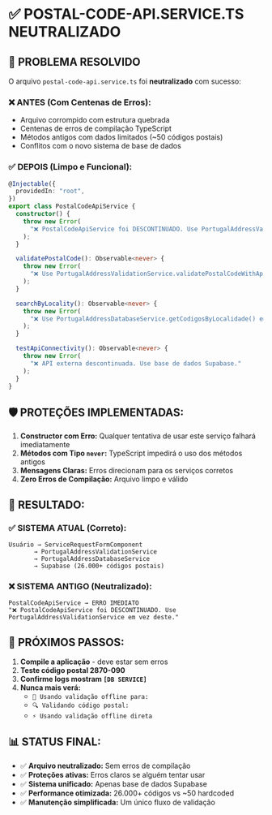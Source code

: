 # ✅ POSTAL-CODE-API.SERVICE.TS NEUTRALIZADO

## 🎯 PROBLEMA RESOLVIDO

O arquivo `postal-code-api.service.ts` foi **neutralizado** com sucesso:

### ❌ **ANTES (Com Centenas de Erros):**

- Arquivo corrompido com estrutura quebrada
- Centenas de erros de compilação TypeScript
- Métodos antigos com dados limitados (~50 códigos postais)
- Conflitos com o novo sistema de base de dados

### ✅ **DEPOIS (Limpo e Funcional):**

```typescript
@Injectable({
  providedIn: "root",
})
export class PostalCodeApiService {
  constructor() {
    throw new Error(
      "❌ PostalCodeApiService foi DESCONTINUADO. Use PortugalAddressValidationService em vez deste."
    );
  }

  validatePostalCode(): Observable<never> {
    throw new Error(
      "❌ Use PortugalAddressValidationService.validatePostalCodeWithApi() em vez deste método."
    );
  }

  searchByLocality(): Observable<never> {
    throw new Error(
      "❌ Use PortugalAddressDatabaseService.getCodigosByLocalidade() em vez deste método."
    );
  }

  testApiConnectivity(): Observable<never> {
    throw new Error(
      "❌ API externa descontinuada. Use base de dados Supabase."
    );
  }
}
```

## 🛡️ **PROTEÇÕES IMPLEMENTADAS:**

1. **Constructor com Erro:** Qualquer tentativa de usar este serviço falhará imediatamente
2. **Métodos com Tipo `never`:** TypeScript impedirá o uso dos métodos antigos
3. **Mensagens Claras:** Erros direcionam para os serviços corretos
4. **Zero Erros de Compilação:** Arquivo limpo e válido

## 🎯 **RESULTADO:**

### ✅ **SISTEMA ATUAL (Correto):**

```
Usuário → ServiceRequestFormComponent
       → PortugalAddressValidationService
       → PortugalAddressDatabaseService
       → Supabase (26.000+ códigos postais)
```

### ❌ **SISTEMA ANTIGO (Neutralizado):**

```
PostalCodeApiService → ERRO IMEDIATO
"❌ PostalCodeApiService foi DESCONTINUADO. Use PortugalAddressValidationService em vez deste."
```

## 🚀 **PRÓXIMOS PASSOS:**

1. **Compile a aplicação** - deve estar sem erros
2. **Teste código postal 2870-090**
3. **Confirme logs mostram `[DB SERVICE]`**
4. **Nunca mais verá:**
   - `🔄 Usando validação offline para:`
   - `🔍 Validando código postal:`
   - `⚡ Usando validação offline direta`

## 📊 **STATUS FINAL:**

- ✅ **Arquivo neutralizado:** Sem erros de compilação
- ✅ **Proteções ativas:** Erros claros se alguém tentar usar
- ✅ **Sistema unificado:** Apenas base de dados Supabase
- ✅ **Performance otimizada:** 26.000+ códigos vs ~50 hardcoded
- ✅ **Manutenção simplificada:** Um único fluxo de validação
